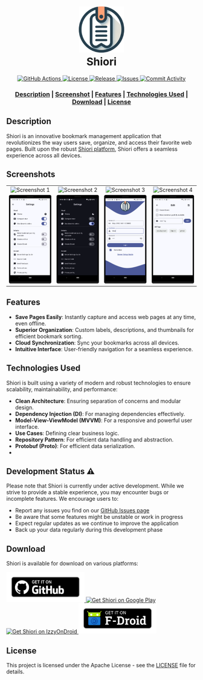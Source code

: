 <h1 align="center">
  <img src="images/page_keeper_logo.png" width="120" alt="EhViewer">
  <br>Shiori<br>
</h1>

<p align="center">
  <a href="https://github.com/DesarrolloAntonio/Shiori-Android-Client/actions">
    <img src="https://github.com/DesarrolloAntonio/Shiori-Android-Client/actions/workflows/ci.yml/badge.svg" alt="GitHub Actions">
  </a>
  <a href="https://github.com/DesarrolloAntonio/Shiori-Android-Client/blob/master/LICENSE">
    <img src="https://img.shields.io/github/license/DesarrolloAntonio/Shiori-Android-Client" alt="License">
  </a>
  <a href="https://github.com/DesarrolloAntonio/Shiori-Android-Client/releases">
    <img src="https://img.shields.io/github/v/release/DesarrolloAntonio/Shiori-Android-Client" alt="Release">
  </a>
  <a href="https://github.com/DesarrolloAntonio/Shiori-Android-Client/issues">
    <img src="https://img.shields.io/github/issues/DesarrolloAntonio/Shiori-Android-Client" alt="Issues">
  </a>
 <a href="https://github.com/DesarrolloAntonio/Shiori-Android-Client/commits">
    <img src="https://img.shields.io/github/commit-activity/m/DesarrolloAntonio/Shiori-Android-Client" alt="Commit Activity">
  </a>
</p>

<div align="center">
  <h3>
    <a href="#description">Description</a>
    <span> | </span>
    <a href="#screenshot">Screenshot</a>
    <span> | </span>
    <a href="#features">Features</a>
    <span> | </span>
    <a href="#technologies-used">Technologies Used</a>
    <span> | </span>
    <a href="#download">Download</a>
    <span> | </span>
    <a href="#license">License</a>
  </h3>
</div>

## Description
Shiori is an innovative bookmark management application that revolutionizes the way users save, organize, and access their favorite web pages. Built upon the robust [Shiori platform](https://github.com/go-shiori/shiori), Shiori offers a seamless experience across all devices.

## Screenshots
|                                                      |                                                      |                                                      |                                                      |
|:----------------------------------------------------:|:----------------------------------------------------:|:----------------------------------------------------:|:----------------------------------------------------:|
| ![Screenshot 1](images/screenshots/Screenshot_1.png) | ![Screenshot 2](images/screenshots/Screenshot_2.png) | ![Screenshot 3](images/screenshots/Screenshot_3.png) | ![Screenshot 4](images/screenshots/Screenshot_4.png) |
| ![Screenshot 5](images/screenshots/Screenshot_5.png) | ![Screenshot 6](images/screenshots/Screenshot_6.png) | ![Screenshot 7](images/screenshots/Screenshot_7.png) | ![Screenshot 8](images/screenshots/Screenshot_8.png) |


## Features
- **Save Pages Easily**: Instantly capture and access web pages at any time, even offline.
- **Superior Organization**: Custom labels, descriptions, and thumbnails for efficient bookmark sorting.
- **Cloud Synchronization**: Sync your bookmarks across all devices.
- **Intuitive Interface**: User-friendly navigation for a seamless experience.

## Technologies Used
Shiori is built using a variety of modern and robust technologies to ensure scalability, maintainability, and performance:
- **Clean Architecture**: Ensuring separation of concerns and modular design.
- **Dependency Injection (DI)**: For managing dependencies effectively.
- **Model-View-ViewModel (MVVM)**: For a responsive and powerful user interface.
- **Use Cases**: Defining clear business logic.
- **Repository Pattern**: For efficient data handling and abstraction.
- **Protobuf (Proto)**: For efficient data serialization.
- 
## Development Status ⚠️
Please note that Shiori is currently under active development. While we strive to provide a stable experience, you may encounter bugs or incomplete features. We encourage users to:
- Report any issues you find on our [GitHub Issues page](https://github.com/DesarrolloAntonio/Shiori-Android-Client/issues)
- Be aware that some features might be unstable or work in progress
- Expect regular updates as we continue to improve the application
- Back up your data regularly during this development phase

## Download

Shiori is available for download on various platforms:

<p>
  <a href="https://github.com/DesarrolloAntonio/Shiori-Android-Client/releases/latest">
    <img src="images/badge_github.png" alt="Get it on GitHub" height="80">
  </a>
  <a href="https://play.google.com/store/apps/details?id=com.desarrollodroide.pagekeeper">
    <img src="https://play.google.com/intl/en_us/badges/images/generic/en-play-badge.png" alt="Get Shiori on Google Play" height="80">
  </a>
  <a href="https://apt.izzysoft.de/fdroid/index/apk/com.desarrollodroide.pagekeeper">
    <img src="https://gitlab.com/IzzyOnDroid/repo/-/raw/master/assets/IzzyOnDroid.png" alt="Get Shiori on IzzyOnDroid" height="80">
  </a>
  <a href="https://f-droid.org/en/packages/com.desarrollodroide.pagekeeper">
    <img src="images/badge_fdroid.png" alt="Get it on F-Droid" height="80">
  </a>
</p>

## License
This project is licensed under the Apache License - see the [LICENSE](LICENSE) file for details.

